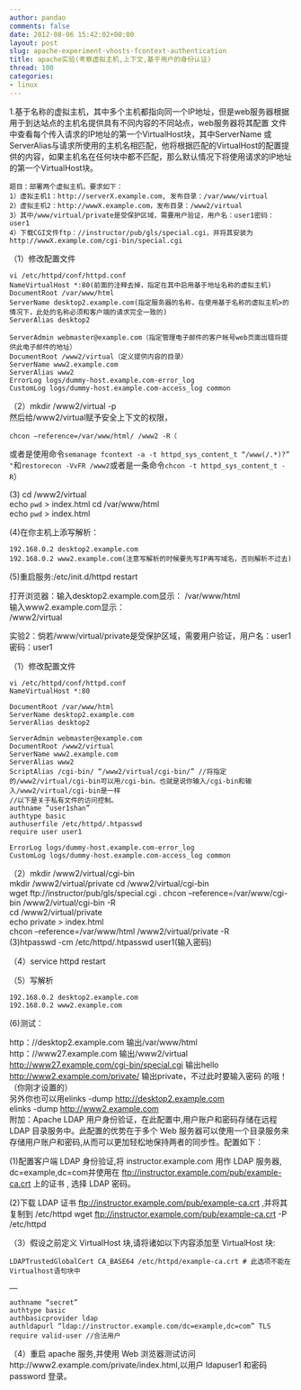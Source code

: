 ```yaml
---
author: pandao
comments: false
date: 2012-08-06 15:42:02+00:00
layout: post
slug: apache-experiment-vhosts-fcontext-authentication
title: apache实验(考察虚拟主机,上下文,基于用户的身份认证)
thread: 100
categories:
- linux
---
```


1.基于名称的虚拟主机，其中多个主机都指向同一个IP地址，但是web服务器根据用于到达站点的主机名提供具有不同内容的不同站点，web服务器将其配置 文件中查看每个传入请求的IP地址的第一个VirtualHost块，其中ServerName 或ServerAlias与请求所使用的主机名相匹配，他将根据匹配的VirtualHost的配置提供的内容，如果主机名在任何块中都不匹配，那么默认情况下将使用请求的IP地址的第一个VirtualHost块。

	题目：部署两个虚拟主机，要求如下：
	1）虚拟主机1：http://serverX.example.com, 发布目录：/var/www/virtual
	2）虚拟主机2：http://wwwX.example.com，发布目录：/www2/virtual
	3）其中/www/virtual/private是受保护区域，需要用户验证，用户名：user1密码：user1
	4）下载CGI文件ftp：//instructor/pub/gls/special.cgi，并将其安装为http://wwwX.example.com/cgi-bin/special.cgi

（1）修改配置文件

	vi /etc/httpd/conf/httpd.conf
	NameVirtualHost *:80(前面的注释去掉，指定在其中启用基于地址名称的虚拟主机)
	DocumentRoot /var/www/html
	ServerName desktop2.example.com(指定服务器的名称，在使用基于名称的虚拟主机>的情况下，此处的名称必须和客户端的请求完全一致的)
	ServerAlias desktop2
	
	ServerAdmin webmaster@example.com（指定管理电子邮件的客户帐号web页面出错将提供此电子邮件的地址）
	DocumentRoot /www2/virtual（定义提供内容的目录）
	ServerName www2.example.com
	ServerAlias www2
	ErrorLog logs/dummy-host.example.com-error_log
	CustomLog logs/dummy-host.example.com-access_log common

（2）mkdir /www2/virtual -p	
然后给/www2/virtual赋予安全上下文的权限，

	chcon –reference=/var/www/html/ /www2 -R（

或者是使用命令`semanage fcontext -a -t httpd_sys_content_t “/www(/.*)?” "`和`restorecon -VvFR /www2`或者是一条命令`chcon -t httpd_sys_content_t -R`）

(3) cd /www2/virtual	
echo `pwd` > index.html	
cd /var/www/html	
echo `pwd` > index.html	

(4)在你主机上添写解析：

	192.168.0.2 desktop2.example.com
	192.168.0.2 www2.example.com(注意写解析的时候要先写IP再写域名，否则解析不过去)

(5)重启服务:/etc/init.d/httpd restart

打开浏览器：输入desktop2.example.com显示：	
/var/www/html	
输入www2.example.com显示：	
/www2/virtual	

实验2：倘若/www/virtual/private是受保护区域，需要用户验证，用户名：user1 密码：user1	

（1）修改配置文件

	vi /etc/httpd/conf/httpd.conf
	NameVirtualHost *:80
	
	DocumentRoot /var/www/html
	ServerName desktop2.example.com
	ServerAlias desktop2
	
	ServerAdmin webmaster@example.com
	DocumentRoot /www2/virtual
	ServerName www2.example.com
	ServerAlias www2
	ScriptAlias /cgi-bin/ “/www2/virtual/cgi-bin/” //将指定的/www2/virtual/cgi-bin可以用/cgi-bin。也就是说你输入/cgi-bin和输入/www2/virtual/cgi-bin是一样
	//以下是关于私有文件的访问控制。
	authname “user1shan”
	authtype basic
	authuserfile /etc/httpd/.htpasswd
	require user user1
	
	ErrorLog logs/dummy-host.example.com-error_log
	CustomLog logs/dummy-host.example.com-access_log common
	
（2）mkdir /www2/virtual/cgi-bin	
mkdir /www2/virtual/private	
cd /www2/virtual/cgi-bin	
wget ftp://instructor/pub/gls/special.cgi .	
chcon –reference=/var/www/cgi-bin /www2/virtual/cgi-bin -R	
cd /www2/virtual/private	
echo private > index.html	
chcon –reference=/var/www/html /www2/virtual/private -R		
(3)htpasswd -cm /etc/httpd/.htpasswd user1(输入密码)	

（4）service httpd restart	

（5）写解析

	192.168.0.2 desktop2.example.com	
	192.168.0.2 www2.example.com	

(6)测试：

http：//desktop2.example.com 输出/var/www/html	
http：//www27.example.com 输出/www2/virtual	
http://www27.example.com/cgi-bin/special.cgi 输出hello	
http://www2.example.com/private/ 输出private，不过此时要输入密码 的哦！（你刚才设置的）		
另外你也可以用elinks -dump http://desktop2.example.com		
elinks -dump http://www2.example.com		
附加：Apache LDAP 用户身份验证，在此配置中,用户账户和密码存储在远程 LDAP 目录服务中。此配置的优势在于多个 Web 服务器可以使用一个目录服务来存储用户账户和密码,从而可以更加轻松地保持两者的同步性。配置如下：	

(1)配置客户端 LDAP 身份验证,将 instructor.example.com 用作 LDAP 服务器, dc=example,dc=com并使用在 ftp://instructor.example.com/pub/example-ca.crt 上的证书 , 选择 LDAP 密码。

(2)下载 LDAP 证书 ftp://instructor.example.com/pub/example-ca.crt ,并将其复制到 /etc/httpd
wget ftp://instructor.example.com/pub/example-ca.crt -P /etc/httpd

（3）假设之前定义 VirtualHost 块,请将诸如以下内容添加至 VirtualHost 块:

	LDAPTrustedGlobalCert CA_BASE64 /etc/httpd/example-ca.crt # 此选项不能在 Virtualhost语句块中
	
	……
	
	authname “secret”
	authtype basic
	authbasicprovider ldap
	authldapurl “ldap://instructor.example.com/dc=example,dc=com” TLS
	require valid-user //合法用户
	
（4）重启 apache 服务,并使用 Web 浏览器测试访问http://www2.example.com/private/index.html,以用户 ldapuser1 和密码 password 登录。
